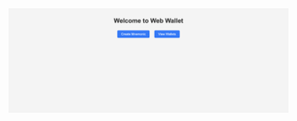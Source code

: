 <img src="https://raw.githubusercontent.com/Supsource/Cohort-3/main/web-wallet/public/web-wallet.png"/>
